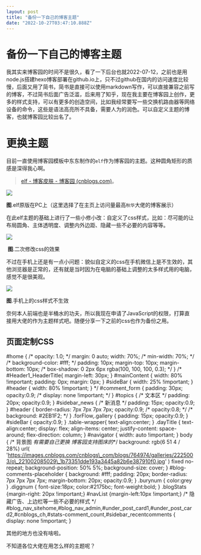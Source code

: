 ```yaml
---
layout: post
title: "备份一下自己的博客主题"
date: "2022-10-27T03:47:10.888Z"
---
```

备份一下自己的博客主题
===========

我其实来博客园的时间不是很久，看了一下后台也就2022-07-12，之前也是用node.js搭建hexo博客部署在github.io上，只不过github在国内的访问速度比较慢，后面又用了简书，简书是直接可以使用markdown写作，可以直接兼容之前写的博客，不过简书后面广告泛滥，后来用了知乎，现在我主要在博客园上创作，更多的样式支持，可以有更多的创造空间，比如我经常要写一些交换机路由器等网络设备的命令，这些是语法高亮所不具备，需要人为的润色。可以自定义主题的博客，也就博客园比较出名了。

更换主题
====

目前一直使用博客园模板中东东制作的`elf`作为博客园的主题。这种圆角矩形的质感是深得我心啊。

> [elf - 博客皮肤 - 博客园 (cnblogs.com)](https://www.cnblogs.com/SkinUser.aspx?SkinName=elf)。 

![](https://img2022.cnblogs.com/blog/2928139/202210/2928139-20221027091431130-612969412.png)

**图**.elf原版在PC上（这里选择了在主页上访问量最高`秋华`大佬的博客展示）

在此elf主题的基础上进行了一些小修小改：自定义了css样式，比如：尽可能的让布局圆角、主体透明度、调整内外边距、隐藏一些不必要的内容等等。

![](https://img2022.cnblogs.com/blog/2928139/202210/2928139-20221027092548173-243856176.png)

 **图**.二次修改css的效果

不过在手机上还是有一点小问题：貌似自定义的css在手机微信上是不生效的，其他浏览器是正常的，还有就是当时因为在电脑的基础上调整的太多样式用的电脑，感觉不是很美观。

![](https://img2022.cnblogs.com/blog/2928139/202210/2928139-20221027094402855-1816235619.png)

**图**.手机上的css样式不生效

奈何本人前端也是半桶水的功夫，所以我现在申请了JavaScript的权限，打算直接用大佬的作为主题样式吧。随便分享一下之前的css也作为备份之用。

页面定制CSS
-------

#home {
    /\* opacity: 1.0; \*/
    margin: 0 auto;
    width: 70%;
    /\* min-width: 70%; \*/
    /\* background-color: #fff; \*/
    padding: 10px;
    margin-top: 10px;
    margin-bottom: 10px;
    /\* box-shadow: 0 2px 6px rgba(100, 100, 100, 0.3); \*/
}
/\* #Header1\_HeaderTitle{
    margin-left: 30px;
}
#mainContent {
    width: 80% !important;
    padding: 0px;
    margin: 0px;
}
#sideBar {
    width: 25% !important;
}
#header {
    width: 80% !important;
} \*/
#comment\_form {
    padding: 30px;
    opacity:0.9;
    /\* display: none !important; \*/
}
#topics {
    /\* 文本区 \*/
    padding: 20px;
    opacity:0.9;
}
#sidebar\_news {
    /\* 新消息 \*/
    padding: 15px;
    opacity:0.9;
}
#header {
    border-radius: 7px 7px 7px 7px;
    opacity:0.9;
    /\* opacity:0.8; \*/
    /\* background: #2EB1F2; \*/
}
.forFlow,.gallery {
    padding: 15px;
    opacity:0.9;
}
#sideBar {
    opacity:0.9;
}
.table-wrapper{
    text-align:center;
}
.dayTitle {
    text-align:center;
    display: flex;
    align-items: center;
    justify-content: space-around;
    flex-direction: column;
}
#navigator {
    width: auto !important;
}
body {
    /\* 背景图 _有需要自己更换 博客园支持图床的_\*/
    background: rgb(6 51 4 / 28%) url(
        'https://images.cnblogs.com/cnblogs\_com/blogs/764974/galleries/2225003/o\_221002085029\_1b73351dde193a3445a82b6e387910f0.jpg'
        ) fixed no-repeat;
    background-position: 50% 5%; 
    background-size: cover;
}
#blog-comments-placeholder {
    background: #fff;
    padding: 20px;
    border-radius: 7px 7px 7px 7px;
    margin-bottom: 20px;
    opacity:0.9;
}
.burynum {
    color:grey
}
.diggnum {
    font-size:18px;
    color:#2175bc;
    font-weight:bold;
}
.blogStats {margin-right: 20px !important;}
#navList {margin-left:10px !important;}
/\* 隐藏广告、上边栏等一些不必要的样式 \*/
#blog\_nav\_sitehome,#blog\_nav\_admin,#under\_post\_card1,#under\_post\_card2,#cnblogs\_ch,#stats-comment\_count,#sidebar\_recentcomments {
    display: none !important;
}

其他的地方也没有啥啦。

不知道各位大佬在用怎么样的主题呢？